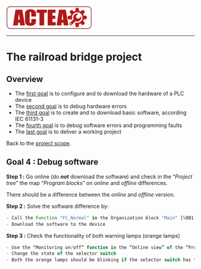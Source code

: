 
![ACTEA](../Logo_ACTEA_2.jpg)
_____________________________________
# The railroad bridge project
## Overview
-   The [first goal](Ex02/Subchapter04_01.md) is to configure and to download the hardware of a PLC device
-   The [second goal](Ex02/Subchapter04_02.md) is to debug hardware errors
-   The [third goal](Ex02/Subchapter04_03.md) is to create and to download basic software, according IEC 61131-3
-   The [fourth goal](Ex02/Subchapter04_04.md) is to debug software errors and programming faults
-   The [last goal](Ex02/Subchapter04_05.md) is to deliver a working project

Back to the [project scope](Ex02/Subchapter04.md).

## Goal 4 : Debug software
**Step 1 :** Go online (do *__not__* download the software) and check in the “*Project tree*” the map “*Program blocks*” on *online* and *offline* differences.

There should be a difference between the *online* and *offline* version.

**Step 2 :** Solve the software difference by:

```javascript
- Call the Function "FC_Normal" in the Organization block "Main" [%OB1]
- Download the software to the device
```

**Step 3 :** Check the functionality of both warning lamps (orange lamps)

```javascript
- Use the “Monitoring on/off” function in the “Online view” of the “Program blocks”
- Change the state of the selector switch
- Both the orange lamps should be blinking if the selector switch has the state OFF
```
